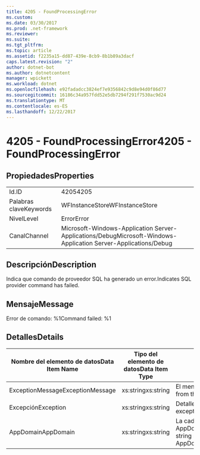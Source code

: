 ```yaml
---
title: 4205 - FoundProcessingError
ms.custom: 
ms.date: 03/30/2017
ms.prod: .net-framework
ms.reviewer: 
ms.suite: 
ms.tgt_pltfrm: 
ms.topic: article
ms.assetid: f2235a15-dd87-439e-8cb9-8b1b89a3dacf
caps.latest.revision: "2"
author: dotnet-bot
ms.author: dotnetcontent
manager: wpickett
ms.workload: dotnet
ms.openlocfilehash: e92fadadcc3824ef7e9356842c9d8e94d0f86d77
ms.sourcegitcommit: 16186c34a957fdd52e5db7294f291f7530ac9d24
ms.translationtype: MT
ms.contentlocale: es-ES
ms.lasthandoff: 12/22/2017
---
```

# <a name="4205---foundprocessingerror"></a><span data-ttu-id="5e769-102">4205 - FoundProcessingError</span><span class="sxs-lookup"><span data-stu-id="5e769-102">4205 - FoundProcessingError</span></span>
## <a name="properties"></a><span data-ttu-id="5e769-103">Propiedades</span><span class="sxs-lookup"><span data-stu-id="5e769-103">Properties</span></span>  
  
|||  
|-|-|  
|<span data-ttu-id="5e769-104">Id.</span><span class="sxs-lookup"><span data-stu-id="5e769-104">ID</span></span>|<span data-ttu-id="5e769-105">4205</span><span class="sxs-lookup"><span data-stu-id="5e769-105">4205</span></span>|  
|<span data-ttu-id="5e769-106">Palabras clave</span><span class="sxs-lookup"><span data-stu-id="5e769-106">Keywords</span></span>|<span data-ttu-id="5e769-107">WFInstanceStore</span><span class="sxs-lookup"><span data-stu-id="5e769-107">WFInstanceStore</span></span>|  
|<span data-ttu-id="5e769-108">Nivel</span><span class="sxs-lookup"><span data-stu-id="5e769-108">Level</span></span>|<span data-ttu-id="5e769-109">Error</span><span class="sxs-lookup"><span data-stu-id="5e769-109">Error</span></span>|  
|<span data-ttu-id="5e769-110">Canal</span><span class="sxs-lookup"><span data-stu-id="5e769-110">Channel</span></span>|<span data-ttu-id="5e769-111">Microsoft-Windows-Application Server-Applications/Debug</span><span class="sxs-lookup"><span data-stu-id="5e769-111">Microsoft-Windows-Application Server-Applications/Debug</span></span>|  
  
## <a name="description"></a><span data-ttu-id="5e769-112">Descripción</span><span class="sxs-lookup"><span data-stu-id="5e769-112">Description</span></span>  
 <span data-ttu-id="5e769-113">Indica que comando de proveedor SQL ha generado un error.</span><span class="sxs-lookup"><span data-stu-id="5e769-113">Indicates SQL provider command has failed.</span></span>  
  
## <a name="message"></a><span data-ttu-id="5e769-114">Mensaje</span><span class="sxs-lookup"><span data-stu-id="5e769-114">Message</span></span>  
 <span data-ttu-id="5e769-115">Error de comando: %1</span><span class="sxs-lookup"><span data-stu-id="5e769-115">Command failed: %1</span></span>  
  
## <a name="details"></a><span data-ttu-id="5e769-116">Detalles</span><span class="sxs-lookup"><span data-stu-id="5e769-116">Details</span></span>  
  
|<span data-ttu-id="5e769-117">Nombre del elemento de datos</span><span class="sxs-lookup"><span data-stu-id="5e769-117">Data Item Name</span></span>|<span data-ttu-id="5e769-118">Tipo del elemento de datos</span><span class="sxs-lookup"><span data-stu-id="5e769-118">Data Item Type</span></span>|<span data-ttu-id="5e769-119">Descripción</span><span class="sxs-lookup"><span data-stu-id="5e769-119">Description</span></span>|  
|--------------------|--------------------|-----------------|  
|<span data-ttu-id="5e769-120">ExceptionMessage</span><span class="sxs-lookup"><span data-stu-id="5e769-120">ExceptionMessage</span></span>|<span data-ttu-id="5e769-121">xs:string</span><span class="sxs-lookup"><span data-stu-id="5e769-121">xs:string</span></span>|<span data-ttu-id="5e769-122">El mensaje de la excepción SQL.</span><span class="sxs-lookup"><span data-stu-id="5e769-122">The message from the SQL exception.</span></span>|  
|<span data-ttu-id="5e769-123">Excepción</span><span class="sxs-lookup"><span data-stu-id="5e769-123">Exception</span></span>|<span data-ttu-id="5e769-124">xs:string</span><span class="sxs-lookup"><span data-stu-id="5e769-124">xs:string</span></span>|<span data-ttu-id="5e769-125">Detalles de la excepción para la excepción</span><span class="sxs-lookup"><span data-stu-id="5e769-125">The exception details for the exception</span></span>|  
|<span data-ttu-id="5e769-126">AppDomain</span><span class="sxs-lookup"><span data-stu-id="5e769-126">AppDomain</span></span>|<span data-ttu-id="5e769-127">xs:string</span><span class="sxs-lookup"><span data-stu-id="5e769-127">xs:string</span></span>|<span data-ttu-id="5e769-128">La cadena devuelta por AppDomain.CurrentDomain.FriendlyName.</span><span class="sxs-lookup"><span data-stu-id="5e769-128">The string returned by AppDomain.CurrentDomain.FriendlyName.</span></span>|
